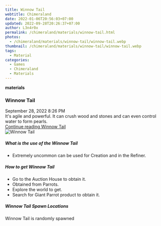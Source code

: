 ```yaml
---
title: Winnow Tail
webtitle: Chimeraland
date: 2022-01-06T20:56:03+07:00
updated: 2022-09-28T20:26:37+07:00
author: L3n4r0x
permalink: /chimeraland/materials/winnow-tail.html
photos:
  - /chimeraland/materials/winnow-tail/winnow-tail.webp
thumbnail: /chimeraland/materials/winnow-tail/winnow-tail.webp
tags:
  - Material
categories:
  - Games
  - Chimeraland
  - Materials
---
```


<section id="bootstrap-wrapper">
  <link
    rel="stylesheet"
    href="https://cdn.statically.io/gh/dimaslanjaka/Web-Manajemen/40ac3225/css/bootstrap-4.5-wrapper.css"
  />
  <div
    class="row g-0 border rounded overflow-hidden flex-md-row mb-4 shadow-sm position-relative"
  >
    <div class="col p-4 d-flex flex-column position-static">
      <strong class="d-inline-block mb-2 text-success">materials</strong>
      <h3 class="mb-0">Winnow Tail</h3>
      <div class="mb-1 text-muted">September 28, 2022 8:26 PM</div>
      <div class="mb-2 border p-1">
        It&#x27;s agile and powerful. It can crush wood and stones and can even
        control water to form pearls.
      </div>
      <a href="#" class="stretched-link d-none">Continue reading Winnow Tail</a>
    </div>
    <div class="col-auto d-none d-lg-block">
      <img
        src="/chimeraland/materials/winnow-tail/winnow-tail.webp"
        alt="Winnow Tail"
      />
    </div>
  </div>
  <div class="row">
    <div class="col-lg-6 col-12 mb-2">
      <div class="card">
        <div class="card-body">
          <h5 class="card-title">What is the use of the Winnow Tail</h5>
          <div class="card-text">
            <ul>
              <li>
                Extremely uncommon can be used for Creation and in the Refiner.
              </li>
            </ul>
          </div>
        </div>
      </div>
    </div>
    <div class="col-lg-6 col-12 mb-2">
      <div class="card">
        <div class="card-body">
          <h5 class="card-title">How to get Winnow Tail</h5>
          <div class="card-text">
            <ul>
              <li>Go to the Auction House to obtain it.</li>
              <li>Obtained from Parrots.</li>
              <li>Explore the world to get.</li>
              <li>Search for Giant Parrot product to obtain it.</li>
            </ul>
          </div>
        </div>
      </div>
    </div>
    <div class="col-12 mb-2">
      <h5>Winnow Tail Spawn Locations</h5>
      <p>Winnow Tail is randomly spawned</p>
    </div>
  </div>
</section>